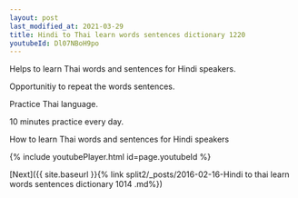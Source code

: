 ```yaml
---
layout: post
last_modified_at: 2021-03-29
title: Hindi to Thai learn words sentences dictionary 1220 
youtubeId: Dl07NBoH9po
---
```

 
 
Helps to learn Thai words and sentences for Hindi speakers.

Opportunitiy to repeat the words sentences. 

Practice Thai language. 
 
10 minutes practice every day. 
 
How to learn Thai words and sentences for Hindi speakers 
 
{% include youtubePlayer.html id=page.youtubeId %}
 
 
[Next]({{ site.baseurl }}{% link  split2/_posts/2016-02-16-Hindi to thai learn words sentences dictionary 1014 .md%})
 
